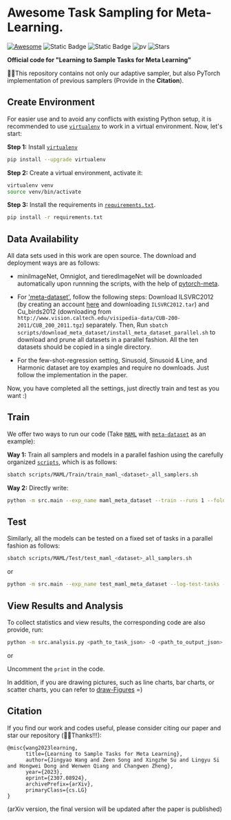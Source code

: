 # Awesome Task Sampling for Meta-Learning. 
[![Awesome](https://awesome.re/badge.svg)](https://awesome.re) 
![Static Badge](https://img.shields.io/badge/Meta_Learning-Task_Sampling-blue)
![Static Badge](https://img.shields.io/badge/to_be_continue-orange)
![pv](https://pageview.vercel.app/?github_user=WangJingyao07/Adaptive-Sampler)
![Stars](https://img.shields.io/github/stars/WangJingyao07/Adaptive-Sampler)

**Official code for "Learning to Sample Tasks for Meta Learning"**

🥇🌈This repository contains not only our adaptive sampler, but also PyTorch implementation of previous samplers (Provide in the **Citation**). 

## Create Environment

For easier use and to avoid any conflicts with existing Python setup, it is recommended to use [`virtualenv`](https://docs.python-guide.org/dev/virtualenvs/) to work in a virtual environment. Now, let's start:

**Step 1:** Install [`virtualenv`](https://docs.python-guide.org/dev/virtualenvs/)

```bash
pip install --upgrade virtualenv
```

**Step 2:** Create a virtual environment, activate it:

```bash
virtualenv venv
source venv/bin/activate
```

**Step 3:** Install the requirements in [`requirements.txt`](requirements.txt).

```bash
pip install -r requirements.txt
```

## Data Availability

All data sets used in this work are open source. The download and deployment ways are as follows:
​
* miniImageNet, Omniglot, and tieredImageNet will be downloaded automatically upon runnning the scripts, with the help of [pytorch-meta](https://github.com/tristandeleu/pytorch-meta).

* For ['meta-dataset'](https://github.com/google-research/meta-dataset/blob/e95c50658e4260b2ede08ede1129827b08477f1a/prepare_all_datasets.sh), follow the following steps: Download ILSVRC2012 (by creating an account [here](https://image-net.org/challenges/LSVRC/2012/index.php) and downloading `ILSVRC2012.tar`) and Cu_birds2012 (downloading from `http://www.vision.caltech.edu/visipedia-data/CUB-200-2011/CUB_200_2011.tgz`) separately. Then, Run `sbatch scripts/download_meta_dataset/install_meta_dataset_parallel.sh` to download and prune all datasets in a parallel fashion. All the ten datasets should be copied in a single directory.

* For the few-shot-regression setting, Sinusoid, Sinusoid & Line, and Harmonic dataset are toy examples and require no downloads. Just follow the implementation in the paper.

Now, you have completed all the settings, just directly train and test as you want :)


## Train

We offer two ways to run our code (Take [`MAML`](scripts/MAML) with [`meta-dataset`](scripts/MAML/Train/train_maml_metadataset_all_samplers.sh) as an example):

**Way 1:** Train all samplers and models in a parallel fashion using the carefully organized [`scripts`](scripts), which is as follows:

```bash
sbatch scripts/MAML/Train/train_maml_<dataset>_all_samplers.sh
```

**Way 2:** Directly write:

```bash
python -m src.main --exp_name maml_meta_dataset --train --runs 1 --folder $SLURM_TMPDIR/records --task_sampler $SLURM_ARRAY_TASK_ID --dataset meta_dataset --num-ways 5 --num-shots 1 --use-cuda --num-steps 5 --step-size 0.4 --meta-lr 0.001 --batch-size 16 --num-workers 0 --num-epochs 150 --num-adaptation-steps 5 --output-folder ./config/maml_meta_dataset_try_3/$SLURM_ARRAY_TASK_ID/
```

## Test

Similarly, all the models can be tested on a fixed set of tasks in a parallel fashion as follows:

```bash
sbatch scripts/MAML/Test/test_maml_<dataset>_all_samplers.sh
```

or

```bash
python -m src.main --exp_name test_maml_meta_dataset --log-test-tasks --runs 1 --folder $SLURM_TMPDIR/records --task_sampler $SLURM_ARRAY_TASK_ID --dataset meta_dataset --num-ways 5 --num-shots 1 --use-cuda --num-steps 5 --step-size 0.4 --meta-lr 0.001 --batch-size 1 --num-workers 0 --num-epochs 150 --output-folder ./config/maml_meta_dataset_try_2/$SLURM_ARRAY_TASK_ID/
```

## View Results and Analysis

To collect statistics and view results, the corresponding code are also provide, run:

```bash
python -m src.analysis.py <path_to_task_json> -O <path_to_output_json>
```

or 

Uncomment the `print` in the code.

In addition, if you are drawing pictures, such as line charts, bar charts, or scatter charts, you can refer to [draw-Figures](https://github.com/WangJingyao07/draw-Figures) =)


## Citation
If you find our work and codes useful, please consider citing our paper and star our repository (🥰🎉Thanks!!!):
```
@misc{wang2023learning,
      title={Learning to Sample Tasks for Meta Learning}, 
      author={Jingyao Wang and Zeen Song and Xingzhe Su and Lingyu Si and Hongwei Dong and Wenwen Qiang and Changwen Zheng},
      year={2023},
      eprint={2307.08924},
      archivePrefix={arXiv},
      primaryClass={cs.LG}
}
```
(arXiv version, the final version will be updated after the paper is published)








